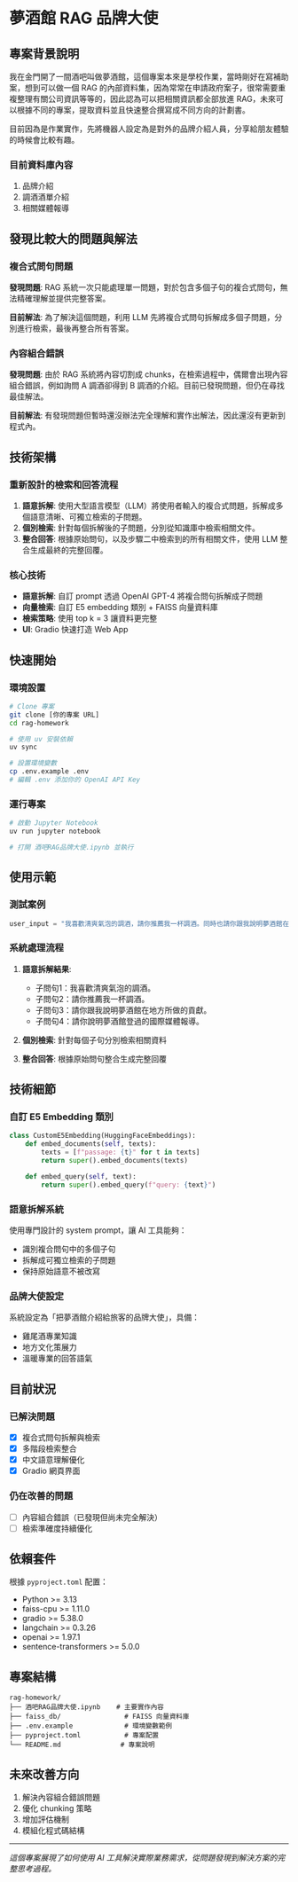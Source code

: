 # 夢酒館 RAG 品牌大使

## 專案背景說明

我在金門開了一間酒吧叫做夢酒館，這個專案本來是學校作業，當時剛好在寫補助案，想到可以做一個 RAG 的內部資料集，因為常常在申請政府案子，很常需要重複整理有關公司資訊等等的，因此認為可以把相關資訊都全部放進 RAG，未來可以根據不同的專案，提取資料並且快速整合撰寫成不同方向的計劃書。

目前因為是作業實作，先將機器人設定為是對外的品牌介紹人員，分享給朋友體驗的時候會比較有趣。

### 目前資料庫內容
1. 品牌介紹
2. 調酒酒單介紹
3. 相關媒體報導

## 發現比較大的問題與解法

### 複合式問句問題
**發現問題**: RAG 系統一次只能處理單一問題，對於包含多個子句的複合式問句，無法精確理解並提供完整答案。

**目前解法**: 為了解決這個問題，利用 LLM 先將複合式問句拆解成多個子問題，分別進行檢索，最後再整合所有答案。

### 內容組合錯誤
**發現問題**: 由於 RAG 系統將內容切割成 chunks，在檢索過程中，偶爾會出現內容組合錯誤，例如詢問 A 調酒卻得到 B 調酒的介紹。目前已發現問題，但仍在尋找最佳解法。

**目前解法**: 有發現問題但暫時還沒辦法完全理解和實作出解法，因此還沒有更新到程式內。

## 技術架構

### 重新設計的檢索和回答流程

1. **語意拆解**: 使用大型語言模型（LLM）將使用者輸入的複合式問題，拆解成多個語意清晰、可獨立檢索的子問題。
2. **個別檢索**: 針對每個拆解後的子問題，分別從知識庫中檢索相關文件。
3. **整合回答**: 根據原始問句，以及步驟二中檢索到的所有相關文件，使用 LLM 整合生成最終的完整回覆。

### 核心技術
- **語意拆解**: 自訂 prompt 透過 OpenAI GPT-4 將複合問句拆解成子問題
- **向量檢索**: 自訂 E5 embedding 類別 + FAISS 向量資料庫
- **檢索策略**: 使用 top k = 3 讓資料更完整
- **UI**: Gradio 快速打造 Web App

## 快速開始

### 環境設置
```bash
# Clone 專案
git clone [你的專案 URL]
cd rag-homework

# 使用 uv 安裝依賴
uv sync

# 設置環境變數
cp .env.example .env
# 編輯 .env 添加你的 OpenAI API Key
```

### 運行專案
```bash
# 啟動 Jupyter Notebook
uv run jupyter notebook

# 打開 酒吧RAG品牌大使.ipynb 並執行
```

## 使用示範

### 測試案例
```python
user_input = "我喜歡清爽氣泡的調酒，請你推薦我一杯調酒。同時也請你跟我說明夢酒館在地方所做的貢獻，還有夢酒館登過的國際媒體報導。"
```

### 系統處理流程
1. **語意拆解結果**:
   - 子問句1：我喜歡清爽氣泡的調酒。
   - 子問句2：請你推薦我一杯調酒。
   - 子問句3：請你跟我說明夢酒館在地方所做的貢獻。
   - 子問句4：請你說明夢酒館登過的國際媒體報導。

2. **個別檢索**: 針對每個子句分別檢索相關資料

3. **整合回答**: 根據原始問句整合生成完整回覆

## 技術細節

### 自訂 E5 Embedding 類別
```python
class CustomE5Embedding(HuggingFaceEmbeddings):
    def embed_documents(self, texts):
        texts = [f"passage: {t}" for t in texts]
        return super().embed_documents(texts)

    def embed_query(self, text):
        return super().embed_query(f"query: {text}")
```

### 語意拆解系統
使用專門設計的 system prompt，讓 AI 工具能夠：
- 識別複合問句中的多個子句
- 拆解成可獨立檢索的子問題
- 保持原始語意不被改寫

### 品牌大使設定
系統設定為「把夢酒館介紹給旅客的品牌大使」，具備：
- 雞尾酒專業知識
- 地方文化策展力
- 溫暖專業的回答語氣

## 目前狀況

### 已解決問題
- [x] 複合式問句拆解與檢索
- [x] 多階段檢索整合
- [x] 中文語意理解優化
- [x] Gradio 網頁界面

### 仍在改善的問題
- [ ] 內容組合錯誤（已發現但尚未完全解決）
- [ ] 檢索準確度持續優化

## 依賴套件

根據 `pyproject.toml` 配置：
- Python >= 3.13
- faiss-cpu >= 1.11.0
- gradio >= 5.38.0
- langchain >= 0.3.26
- openai >= 1.97.1
- sentence-transformers >= 5.0.0

## 專案結構
```
rag-homework/
├── 酒吧RAG品牌大使.ipynb    # 主要實作內容
├── faiss_db/                # FAISS 向量資料庫
├── .env.example             # 環境變數範例
├── pyproject.toml           # 專案配置
└── README.md               # 專案說明
```

## 未來改善方向

1. 解決內容組合錯誤問題
2. 優化 chunking 策略
3. 增加評估機制
4. 模組化程式碼結構

---

*這個專案展現了如何使用 AI 工具解決實際業務需求，從問題發現到解決方案的完整思考過程。*
